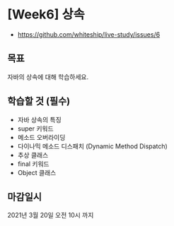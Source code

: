 # [Week6] 상속
- https://github.com/whiteship/live-study/issues/6

## 목표
자바의 상속에 대해 학습하세요.

## 학습할 것 (필수)
- 자바 상속의 특징
- super 키워드
- 메소드 오버라이딩
- 다이나믹 메소드 디스패치 (Dynamic Method Dispatch)
- 추상 클래스
- final 키워드
- Object 클래스

## 마감일시
2021년 3월 20일 오전 10시 까지
